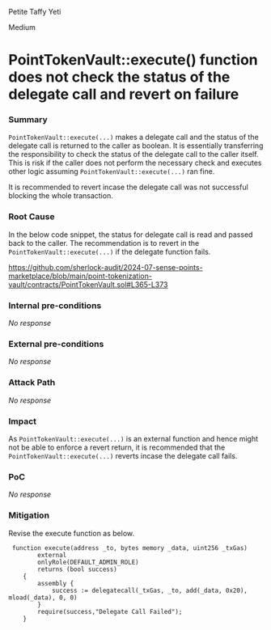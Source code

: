 Petite Taffy Yeti

Medium

# PointTokenVault::execute() function does not check the status of the delegate call and revert on failure

### Summary

`PointTokenVault::execute(...)` makes a delegate call and the status of the delegate call is returned to the caller as boolean. It is essentially transferring the responsibility to check the status of the delegate call to the caller itself. This is risk if the caller does not perform the necessary check and executes other logic assuming `PointTokenVault::execute(...)` ran fine.

It is recommended to revert incase the delegate call was not successful blocking the whole transaction.


### Root Cause

In the below code snippet, the status for delegate call is read and passed back to the caller.
The recommendation is to revert in the `PointTokenVault::execute(...)`  if the delegate function fails.

https://github.com/sherlock-audit/2024-07-sense-points-marketplace/blob/main/point-tokenization-vault/contracts/PointTokenVault.sol#L365-L373

### Internal pre-conditions

_No response_

### External pre-conditions

_No response_

### Attack Path

_No response_

### Impact

As `PointTokenVault::execute(...)` is an external function and hence might not be able to enforce a revert return, it is recommended that the `PointTokenVault::execute(...)`  reverts incase the delegate call fails.

### PoC

_No response_

### Mitigation

Revise the execute function as below.
```solidity
 function execute(address _to, bytes memory _data, uint256 _txGas)
        external
        onlyRole(DEFAULT_ADMIN_ROLE)
        returns (bool success)
    {
        assembly {
            success := delegatecall(_txGas, _to, add(_data, 0x20), mload(_data), 0, 0)
        }
        require(success,"Delegate Call Failed");
    }
```
